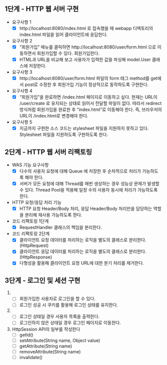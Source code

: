 ## 1단계 - HTTP 웹 서버 구현

- 요구사항 1
    - [x] http://localhost:8080/index.html 로 접속했을 때 webapp 디렉토리의 index.html 파일을 읽어 클라이언트에 응답한다.
- 요구사항 2
    - [x] “회원가입” 메뉴를 클릭하면 http://localhost:8080/user/form.html 으로 이동하면서 회원가입할 수 있다. 회원가입한다.
    - [x] HTML과 URL을 비교해 보고 사용자가 입력한 값을 파싱해 model.User 클래스에 저장한다.
- 요구사항 3
    - [x] http://localhost:8080/user/form.html 파일의 form 태그 method를 get에서 post로 수정한 후 회원가입 기능이 정상적으로 동작하도록 구현한다.
- 요구사항 4
    - [x] “회원가입”을 완료하면 /index.html 페이지로 이동하고 싶다. 현재는 URL이 /user/create 로 유지되는 상태로 읽어서 전달할 파일이 없다. 따라서 redirect 방식처럼 회원가입을 완료한 후 “index.html”로 이동해야 한다. 즉, 브라우저의 URL이 /index.html로 변경해야 한다.
- 요구사항 5
    - [x] 지금까지 구현한 소스 코드는 stylesheet 파일을 지원하지 못하고 있다. Stylesheet 파일을 지원하도록 구현하도록 한다.
        
## 2단계 - HTTP 웹 서버 리팩토링
- WAS 기능 요구사항
    - [x] 다수의 사용자 요청에 대해 Queue 에 저장한 후 순차적으로 처리가 가능하도록 해야 한다.
    - [x] 서버가 모든 요청에 대해 Thread를 매번 생성하는 경우 성능상 문제가 발생할 수 있다. Thread Pool을 적용해 일정 수의 사용자 동시에 처리가 가능하도록 한다.
- HTTP 요청/응답 처리 기능
    - [x] HTTP 요청 Header/Body 처리, 응답 Header/Body 처리만을 담당하는 역할을 분리해 재사용 가능하도록 한다.
- 코드 리팩토링 1단계
    - [x] RequestHandler 클래스의 책임을 분리한다.
- 코드 리팩토링 2단계
    - [x] 클라이언트 요청 데이터를 처리하는 로직을 별도의 클래스로 분리한다.(HttpRequest)
    - [x] 클라이언트 응답 데이터를 처리하는 로직을 별도의 클래스로 분리한다.(HttpResponse)
    - [x] 다형성을 활용해 클라이언트 요청 URL에 대한 분기 처리를 제거한다.
    
## 3단계 - 로그인 및 세션 구현
1. - [ ] 회원가입한 사용자로 로그인을 할 수 있다.
   - [ ] 로그인 성공 시 쿠키를 활용해 로그인 상태를 유지한다.
2. - [ ] 로그인 상태일 경우 사용자 목록을 출력한다.
   - [ ] 로그인하지 않은 상태일 경우 로그인 페이지로 이동한다.
3. HttpSession API의 일부를 작성한다
    - [ ] getId()
    - [ ] setAttribute(String name, Object value)
    - [ ] getAttribute(String name)
    - [ ] removeAttribute(String name)
    - [ ] invalidate()